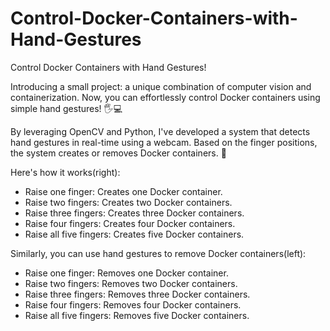 # Control-Docker-Containers-with-Hand-Gestures
Control Docker Containers with Hand Gestures!

Introducing a small project: a unique combination of computer vision and containerization. Now, you can effortlessly control Docker containers using simple hand gestures! 🖐💻

By leveraging OpenCV and Python, I've developed a system that detects hand gestures in real-time using a webcam. Based on the finger positions, the system creates or removes Docker containers. 🙌

Here's how it works(right):
- Raise one finger: Creates one Docker container.
- Raise two fingers: Creates two Docker containers.
- Raise three fingers: Creates three Docker containers.
- Raise four fingers: Creates four Docker containers.
- Raise all five fingers: Creates five Docker containers.

Similarly, you can use hand gestures to remove Docker containers(left):
- Raise one finger: Removes one Docker container.
- Raise two fingers: Removes two Docker containers.
- Raise three fingers: Removes three Docker containers.
- Raise four fingers: Removes four Docker containers.
- Raise all five fingers: Removes five Docker containers.

